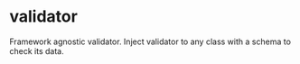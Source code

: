 validator
=========

Framework agnostic validator.  Inject validator to any class with a schema to check its data.
